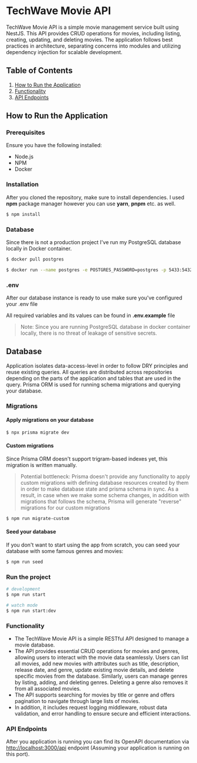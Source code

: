 # TechWave Movie API

TechWave Movie API is a simple movie management service built using NestJS. This API provides CRUD operations for movies, including listing, creating, updating, and deleting movies. The application follows best practices in architecture, separating concerns into modules and utilizing dependency injection for scalable development.

## Table of Contents

1. [How to Run the Application](#how-to-run-the-application)
2. [Functionality](#functionality)
3. [API Endpoints](#api-endpoints)

## How to Run the Application

### Prerequisites

Ensure you have the following installed:

-   Node.js
-   NPM
-   Docker

### Installation

After you cloned the repository, make sure to install dependencies. I used **npm** package manager however you can use **yarn**, **pnpm** etc. as well.

```bash
$ npm install
```

### Database

Since there is not a production project I've run my PostgreSQL database locally in Docker container.

```bash
$ docker pull postgres
```

```bash
$ docker run --name postgres -e POSTGRES_PASSWORD=postgres -p 5433:5432 -d postgres
```

### .env

After our database instance is ready to use make sure you've configured your .env file

All required variables and its values can be found in **.env.example** file

> Note: Since you are running PostgreSQL database in docker container locally, there is no threat of leakage of sensitive secrets.

## Database

Application isolates data-access-level in order to follow DRY principles and reuse existing queries. All queries are distributed across repositories depending on the parts of the application and tables that are used in the query.
Prisma ORM is used for running schema migrations and querying your database.

### Migrations

#### Apply migrations on your database

```bash
$ npx prisma migrate dev
```

#### Custom migrations

Since Prisma ORM doesn't support trigram-based indexes yet, this migration is written manually.

> Potential bottleneck: Prisma doesn't provide any functionality to apply custom migrations with defining database resources created by them in order to make database state and prisma schema in sync. As a result, in case when we make some schema changes, in addition with migrations that follows the schema, Prisma will generate "reverse" migrations for our custom migrations

```bash
$ npm run migrate-custom
```

#### Seed your database

If you don't want to start using the app from scratch, you can seed your database with some famous genres and movies:

```bash
$ npm run seed
```

### Run the project

```bash
# development
$ npm run start

# watch mode
$ npm run start:dev

```

### Functionality

-   The TechWave Movie API is a simple RESTful API designed to manage a movie database.
-   The API provides essential CRUD operations for movies and genres, allowing users to interact with the movie data seamlessly. Users can list all movies, add new movies with attributes such as title, description, release date, and genre, update existing movie details, and delete specific movies from the database. Similarly, users can manage genres by listing, adding, and deleting genres. Deleting a genre also removes it from all associated movies.
-   The API supports searching for movies by title or genre and offers pagination to navigate through large lists of movies.
-   In addition, it includes request logging middleware, robust data validation, and error handling to ensure secure and efficient interactions.

### API Endpoints

After you application is running you can find its OpenAPI documentation via [http://localhost:3000/api](http://localhost:3000/api) endpoint (Assuming your application is running on this port).
